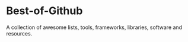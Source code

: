 # Best-of-Github
A collection of awesome lists, tools, frameworks, libraries, software and resources.
